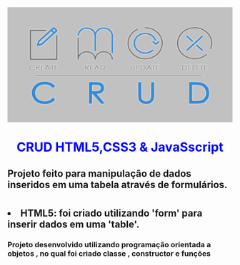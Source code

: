 <img src="img/CRUD3.jpg" width=100% height=258px align="center">

# <h1 Style=" text-align:center;color:blue"> **CRUD HTML5,CSS3 & JavaSscript** </h1>

## Projeto feito para manipulação de dados inseridos em uma tabela através de formulários.

#

## <li> HTML5: foi criado utilizando 'form' para inserir dados em uma 'table'.

### Projeto desenvolvido utilizando programação orientada a objetos , no qual foi criado classe , constructor e funções 




